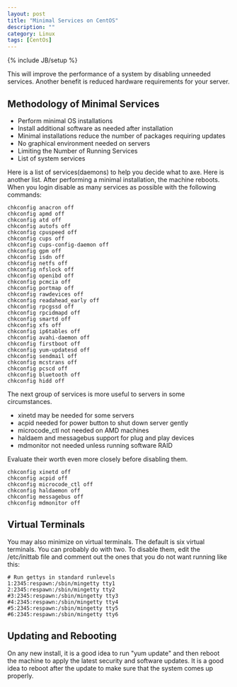 ```yaml
---
layout: post
title: "Minimal Services on CentOS"
description: ""
category: Linux
tags: [CentOs]
---
```

{% include JB/setup %}

This will improve the performance of a system by disabling unneeded services. Another benefit is reduced hardware requirements for your server.

## Methodology of Minimal Services

- Perform minimal OS installations
- Install additional software as needed after installation
- Minimal installations reduce the number of packages requiring updates
- No graphical environment needed on servers
- Limiting the Number of Running Services
- List of system services

Here is a list of services(daemons) to help you decide what to axe. Here is another list.
After performing a minimal installation, the machine reboots. When you login disable as many services as possible with the following commands:

	chkconfig anacron off
	chkconfig apmd off
	chkconfig atd off
	chkconfig autofs off
	chkconfig cpuspeed off
	chkconfig cups off
	chkconfig cups-config-daemon off
	chkconfig gpm off
	chkconfig isdn off
	chkconfig netfs off
	chkconfig nfslock off
	chkconfig openibd off
	chkconfig pcmcia off
	chkconfig portmap off
	chkconfig rawdevices off
	chkconfig readahead_early off
	chkconfig rpcgssd off
	chkconfig rpcidmapd off
	chkconfig smartd off
	chkconfig xfs off
	chkconfig ip6tables off
	chkconfig avahi-daemon off
	chkconfig firstboot off
	chkconfig yum-updatesd off 
	chkconfig sendmail off
	chkconfig mcstrans off
	chkconfig pcscd off
	chkconfig bluetooth off
	chkconfig hidd off

The next group of services is more useful to servers in some circumstances.
- xinetd may be needed for some servers
- acpid needed for power button to shut down server gently
- microcode_ctl not needed on AMD machines
- haldaem and messagebus support for plug and play devices
- mdmonitor not needed unless running software RAID

Evaluate their worth even more closely before disabling them.
 
	chkconfig xinetd off
	chkconfig acpid off
	chkconfig microcode_ctl off
	chkconfig haldaemon off
	chkconfig messagebus off
	chkconfig mdmonitor off

## Virtual Terminals

You may also minimize on virtual terminals. The default is six virtual terminals. You can probably do with two.
To disable them, edit the /etc/inittab file and comment out the ones that you do not want running like this:
 
	# Run gettys in standard runlevels
	1:2345:respawn:/sbin/mingetty tty1
	2:2345:respawn:/sbin/mingetty tty2
	#3:2345:respawn:/sbin/mingetty tty3
	#4:2345:respawn:/sbin/mingetty tty4
	#5:2345:respawn:/sbin/mingetty tty5
	#6:2345:respawn:/sbin/mingetty tty6
 
## Updating and Rebooting

On any new install, it is a good idea to run "yum update" and then reboot the machine to apply the latest security and software updates.
It is a good idea to reboot after the update to make sure that the system comes up properly.
 
